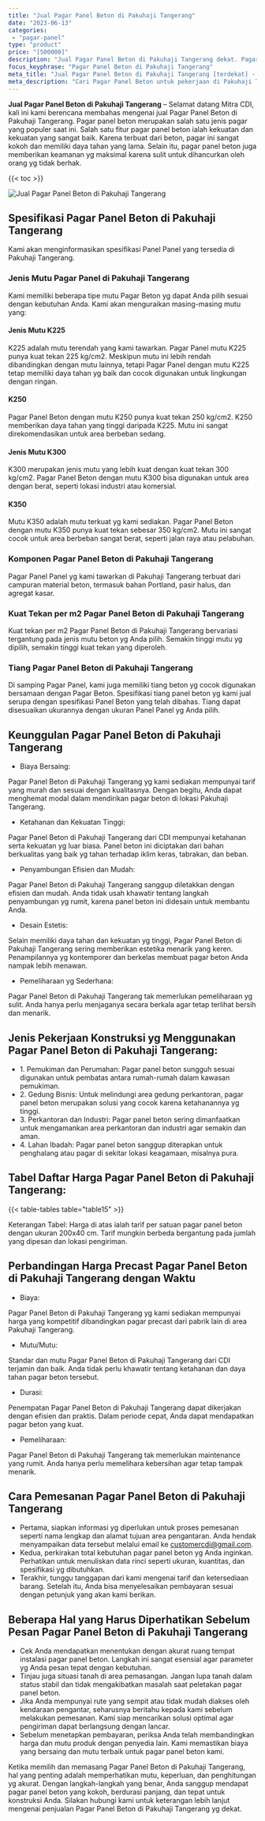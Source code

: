```yaml
---
title: "Jual Pagar Panel Beton di Pakuhaji Tangerang"
date: "2023-06-13"
categories:
 - "pagar-panel"
type: "product"
price: "[500000]"
description: "Jual Pagar Panel Beton di Pakuhaji Tangerang dekat. Pagar Panel Beton ini sering digunakan dalam pekerjaan pembangunan sebagai pembatas area yang tahan lama dan awet. Silakan kontak kami untuk keterangan lebih lanjut."
focus_keyphrase: "Pagar Panel Beton di Pakuhaji Tangerang"
meta_title: "Jual Pagar Panel Beton di Pakuhaji Tangerang [terdekat] - CDI"
meta_description: "Cari Pagar Panel Beton untuk pekerjaan di Pakuhaji Tangerang? Kami memiliki Pagar Panel Beton berkualitas untuk pembatas lahan. Segera dapatkan penawaran terbaik sekarang."
---
```


**Jual Pagar Panel Beton di Pakuhaji Tangerang** – Selamat datang Mitra CDI, kali ini kami berencana membahas mengenai jual Pagar Panel Beton di Pakuhaji Tangerang. Pagar panel beton merupakan salah satu jenis pagar yang populer saat ini. Salah satu fitur pagar panel beton ialah kekuatan dan kekuatan yang sangat baik. Karena terbuat dari beton, pagar ini sangat kokoh dan memiliki daya tahan yang lama. Selain itu, pagar panel beton juga memberikan keamanan yg maksimal karena sulit untuk dihancurkan oleh orang yg tidak berhak.

{{< toc >}}

![Jual Pagar Panel Beton di Pakuhaji Tangerang](/images/pagar-panel/pagar-panel-07.jpg)

## Spesifikasi Pagar Panel Beton di Pakuhaji Tangerang

Kami akan menginformasikan spesifikasi Panel Panel yang tersedia di Pakuhaji Tangerang.

### Jenis Mutu Pagar Panel di Pakuhaji Tangerang

Kami memiliki beberapa tipe mutu Pagar Beton yg dapat Anda pilih sesuai dengan kebutuhan Anda. Kami akan menguraikan masing-masing mutu yang:

#### Jenis Mutu K225

K225 adalah mutu terendah yang kami tawarkan. Pagar Panel mutu K225 punya kuat tekan 225 kg/cm2. Meskipun mutu ini lebih rendah dibandingkan dengan mutu lainnya, tetapi Pagar Panel dengan mutu K225 tetap memiliki daya tahan yg baik dan cocok digunakan untuk lingkungan dengan ringan.

#### K250

Pagar Panel Beton dengan mutu K250 punya kuat tekan 250 kg/cm2. K250 memberikan daya tahan yang tinggi daripada K225. Mutu ini sangat direkomendasikan untuk area berbeban sedang.

#### Jenis Mutu K300

K300 merupakan jenis mutu yang lebih kuat dengan kuat tekan 300 kg/cm2. Pagar Panel Beton dengan mutu K300 bisa digunakan untuk area dengan berat, seperti lokasi industri atau komersial.

#### K350

Mutu K350 adalah mutu terkuat yg kami sediakan. Pagar Panel Beton dengan mutu K350 punya kuat tekan sebesar 350 kg/cm2. Mutu ini sangat cocok untuk area berbeban sangat berat, seperti jalan raya atau pelabuhan.

### Komponen Pagar Panel Beton di Pakuhaji Tangerang

Pagar Panel Panel yg kami tawarkan di Pakuhaji Tangerang terbuat dari campuran material beton, termasuk bahan Portland, pasir halus, dan agregat kasar.

### Kuat Tekan per m2 Pagar Panel Beton di Pakuhaji Tangerang

Kuat tekan per m2 Pagar Panel Beton di Pakuhaji Tangerang bervariasi tergantung pada jenis mutu beton yg Anda pilih. Semakin tinggi mutu yg dipilih, semakin tinggi kuat tekan yang diperoleh.

### Tiang Pagar Panel Beton di Pakuhaji Tangerang

Di samping Pagar Panel, kami juga memiliki tiang beton yg cocok digunakan bersamaan dengan Pagar Beton. Spesifikasi tiang panel beton yg kami jual serupa dengan spesifikasi Panel Beton yang telah dibahas. Tiang dapat disesuaikan ukurannya dengan ukuran Panel Panel yg Anda pilih.

## Keunggulan Pagar Panel Beton di Pakuhaji Tangerang

*   Biaya Bersaing:

Pagar Panel Beton di Pakuhaji Tangerang yg kami sediakan mempunyai tarif yang murah dan sesuai dengan kualitasnya. Dengan begitu, Anda dapat menghemat modal dalam mendirikan pagar beton di lokasi Pakuhaji Tangerang.
*   Ketahanan dan Kekuatan Tinggi:

Pagar Panel Beton di Pakuhaji Tangerang dari CDI mempunyai ketahanan serta kekuatan yg luar biasa. Panel beton ini diciptakan dari bahan berkualitas yang baik yg tahan terhadap iklim keras, tabrakan, dan beban.
*   Penyambungan Efisien dan Mudah:

Pagar Panel Beton di Pakuhaji Tangerang sanggup diletakkan dengan efisien dan mudah. Anda tidak usah khawatir tentang langkah penyambungan yg rumit, karena panel beton ini didesain untuk membantu Anda.
*   Desain Estetis:

Selain memiliki daya tahan dan kekuatan yg tinggi, Pagar Panel Beton di Pakuhaji Tangerang sering memberikan estetika menarik yang keren. Penampilannya yg kontemporer dan berkelas membuat pagar beton Anda nampak lebih menawan.
*   Pemeliharaan yg Sederhana:

Pagar Panel Beton di Pakuhaji Tangerang tak memerlukan pemeliharaan yg sulit. Anda hanya perlu menjaganya secara berkala agar tetap terlihat bersih dan menarik.

## Jenis Pekerjaan Konstruksi yg Menggunakan Pagar Panel Beton di Pakuhaji Tangerang:

*   1\. Pemukiman dan Perumahan: Pagar panel beton sungguh sesuai digunakan untuk pembatas antara rumah-rumah dalam kawasan pemukiman.
*   2\. Gedung Bisnis: Untuk melindungi area gedung perkantoran, pagar panel beton merupakan solusi yang cocok karena ketahanannya yg tinggi.
*   3\. Perkantoran dan Industri: Pagar panel beton sering dimanfaatkan untuk mengamankan area perkantoran dan industri agar semakin dan aman.
*   4\. Lahan Ibadah: Pagar panel beton sanggup diterapkan untuk penghalang atau pagar di sekitar lokasi keagamaan, misalnya pura.

## Tabel Daftar Harga Pagar Panel Beton di Pakuhaji Tangerang:

{{< table-tables table="table15" >}}

Keterangan Tabel: Harga di atas ialah tarif per satuan pagar panel beton dengan ukuran 200x40 cm. Tarif mungkin berbeda bergantung pada jumlah yang dipesan dan lokasi pengiriman.

## Perbandingan Harga Precast Pagar Panel Beton di Pakuhaji Tangerang dengan Waktu

*   Biaya:

Pagar Panel Beton di Pakuhaji Tangerang yg kami sediakan mempunyai harga yang kompetitif dibandingkan pagar precast dari pabrik lain di area Pakuhaji Tangerang.
*   Mutu/Mutu:

Standar dan mutu Pagar Panel Beton di Pakuhaji Tangerang dari CDI terjamin dan baik. Anda tidak perlu khawatir tentang ketahanan dan daya tahan pagar beton tersebut.
*   Durasi:

Penempatan Pagar Panel Beton di Pakuhaji Tangerang dapat dikerjakan dengan efisien dan praktis. Dalam periode cepat, Anda dapat mendapatkan pagar beton yang kuat.
*   Pemeliharaan:

Pagar Panel Beton di Pakuhaji Tangerang tak memerlukan maintenance yang rumit. Anda hanya perlu memelihara kebersihan agar tetap tampak menarik.

## Cara Pemesanan Pagar Panel Beton di Pakuhaji Tangerang

*   Pertama, siapkan informasi yg diperlukan untuk proses pemesanan seperti nama lengkap dan alamat tujuan area pengantaran. Anda hendak menyampaikan data tersebut melalui email ke customercdi@gmail.com.
*   Kedua, perkirakan total kebutuhan pagar panel beton yg Anda inginkan. Perhatikan untuk menuliskan data rinci seperti ukuran, kuantitas, dan spesifikasi yg dibutuhkan.
*   Terakhir, tunggu tanggapan dari kami mengenai tarif dan ketersediaan barang. Setelah itu, Anda bisa menyelesaikan pembayaran sesuai dengan petunjuk yang akan kami berikan.

## Beberapa Hal yang Harus Diperhatikan Sebelum Pesan Pagar Panel Beton di Pakuhaji Tangerang

*   Cek Anda mendapatkan menentukan dengan akurat ruang tempat instalasi pagar panel beton. Langkah ini sangat esensial agar parameter yg Anda pesan tepat dengan kebutuhan.
*   Tinjau juga situasi tanah di area pemasangan. Jangan lupa tanah dalam status stabil dan tidak mengakibatkan masalah saat peletakan pagar panel beton.
*   Jika Anda mempunyai rute yang sempit atau tidak mudah diakses oleh kendaraan pengantar, seharusnya beritahu kepada kami sebelum melakukan pemesanan. Kami siap mencarikan solusi optimal agar pengiriman dapat berlangsung dengan lancar.
*   Sebelum menetapkan pembayaran, periksa Anda telah membandingkan harga dan mutu produk dengan penyedia lain. Kami memastikan biaya yang bersaing dan mutu terbaik untuk pagar panel beton kami.

Ketika memilih dan memasang Pagar Panel Beton di Pakuhaji Tangerang, hal yang penting adalah memperhatikan mutu, keperluan, dan penghitungan yg akurat. Dengan langkah-langkah yang benar, Anda sanggup mendapat pagar panel beton yang kokoh, berdurasi panjang, dan tepat untuk konstruksi Anda. Silakan hubungi kami untuk keterangan lebih lanjut mengenai penjualan Pagar Panel Beton di Pakuhaji Tangerang yg dekat.